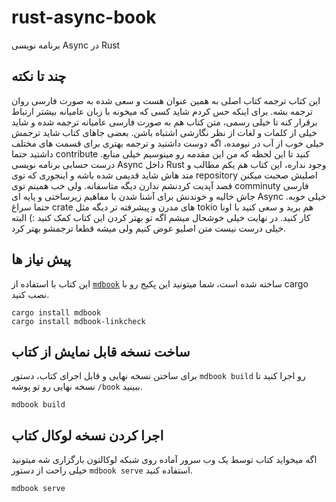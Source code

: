 # rust-async-book

برنامه نویسی Async در Rust

## چند تا نکته

این کتاب ترجمه کتاب اصلی به همین عنوان هست و سعی شده به صورت فارسی روان ترجمه بشه.
برای اینکه حس کردم شاید کسی که میخونه با زبان عامیانه بیشتر ارتباط برقرار کنه تا خیلی رسمی، متن کتاب هم به صورت فارسی عامیانه ترجمه شده
و شاید خیلی از کلمات و لغات از نظر نگارشی اشتباه باشن. بعضی جاهای کتاب شاید ترجمش
خیلی خوب از آب در نیومده، اگه دوست داشتید و ترجمه بهتری برای قسمت های مختلف داشتید حتما contribute .کنید
تا این لحظه که من این مقدمه رو مینوسیم خیلی منابع درست حسابی برنامه نویسی Async داخل Rust وجود نداره، این کتاب هم
یکم مطالب و متد هاش شاید قدیمی شده باشه و اینجوری که توی repository اصلیش صحبت میکنن قصد آپدیت کردنشم ندارن دیگه متاسفانه.
ولی خب همینم توی comminuty فارسی جاش خالیه و خوندنش برای آشنا شدن با مفاهیم زیرساختی و پایه ای Async خیلی خوبه.
حتما سراغ crate های مدرن و پیشرفته تر دیگه مثل tokio هم برید و سعی کنید با اونا کار کنید.
در نهایت خیلی خوشحال میشم اگه تو بهتر کردن این کتاب کمک کنید :) البته خیلی درست نیست متن اصلیو عوض کنیم ولی میشه قطعا ترجمشو بهتر کرد.

## پیش نیاز ها

این کتاب با استفاده از [`mdbook`] ساخته شده است، شما میتونید این پکیج رو با cargo نصب کنید.

```
cargo install mdbook
cargo install mdbook-linkcheck
```

[`mdbook`]: https://github.com/rust-lang/mdBook

## ساخت نسخه قابل نمایش از کتاب

برای ساختن نسخه نهایی و قابل اجرای کتاب، دستور `mdbook build` رو اجرا کنید تا نسخه نهایی رو تو پوشه `/book` ببینید.

```
mdbook build
```

## اجرا کردن نسخه لوکال کتاب

اگه میخواید کتاب توسط یک وب سرور آماده روی شبکه لوکالتون بارگزاری شه میتونید خیلی راحت از دستور `mdbook serve` استفاده کنید.

```
mdbook serve
```
